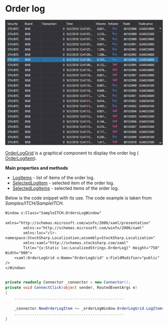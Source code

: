 # Order log

![GUI orderlog](../images/GUI_orderlog.png)

[OrderLogGrid](../api/StockSharp.Xaml.OrderLogGrid.html) is a graphical component to display the order log ( [OrderLogItem](../api/StockSharp.BusinessEntities.OrderLogItem.html)). 

**Main properties and methods**

- [LogItems](../api/StockSharp.Xaml.OrderLogGrid.LogItems.html) \- list of items of the order log.
- [SelectedLogItem](../api/StockSharp.Xaml.OrderLogGrid.SelectedLogItem.html) \- selected item of the order log.
- [SelectedLogItems](../api/StockSharp.Xaml.OrderLogGrid.SelectedLogItems.html) \- selected items of the order log.

Below is the code snippet with its use. The code example is taken from *Samples\/ITCH\/SampleITCH.*

```xaml
Window x:Class="SampleITCH.OrdersLogWindow"
        xmlns="http://schemas.microsoft.com/winfx/2006/xaml/presentation"
        xmlns:x="http://schemas.microsoft.com/winfx/2006/xaml"
        xmlns:loc="clr-namespace:StockSharp.Localization;assembly=StockSharp.Localization"
        xmlns:xaml="http://schemas.stocksharp.com/xaml"
        Title="{x:Static loc:LocalizedStrings.OrderLog}" Height="750" Width="900">
	<xaml:OrderLogGrid x:Name="OrderLogGrid" x:FieldModifier="public" />
</Window>
	  				
```
```cs
private readonly Connector _connector = new Connector();
private void ConnectClick(object sender, RoutedEventArgs e)
{
	.................................................
		
	_connector.NewOrderLogItem += _orderLogWindow.OrderLogGrid.LogItems.Add;
	.................................................
}
	  				
```
